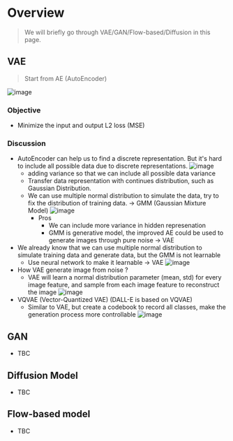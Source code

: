 # Overview
> We will briefly go through VAE/GAN/Flow-based/Diffusion in this page.

## VAE
> Start from AE (AutoEncoder)

![image](https://github.com/LenChang/Tech_Sharing/assets/9037287/452fe50c-ff58-4d62-aded-04eaefeb5aa8)

### Objective
- Minimize the input and output L2 loss (MSE)

### Discussion
- AutoEncoder can help us to find a discrete representation. But it's hard to include all possible data due to discrete representations.
![image](https://github.com/LenChang/Tech_Sharing/assets/9037287/854b6b39-a32f-4493-a474-ea84271bbd28)
  - adding variance so that we can include all possible data variance
  - Transfer data representation with continues distribution, such as Gaussian Distribution.
  - We can use multiple normal distribution to simulate the data, try to fix the distribution of training data. → GMM (Gaussian Mixture Model)
    ![image](https://github.com/LenChang/Tech_Sharing/assets/9037287/72d62d66-38a2-4eee-804a-11f6a8eef088)
    - Pros
      - We can include more variance in hidden represenation
      - GMM is generative model, the improved AE could be used to generate images through pure noise → VAE
- We already know that we can use multiple normal distribution to simulate training data and generate data, but the GMM is not learnable
  - Use neural network to make it learnable → VAE
  ![image](https://github.com/LenChang/Tech_Sharing/assets/9037287/1de991f6-ef7a-412d-b737-b9549492de03)
- How VAE generate image from noise ?
  - VAE will learn a normal distribution parameter (mean, std) for every image feature, and sample from each image feature to reconstruct the image
  ![image](https://github.com/LenChang/Tech_Sharing/assets/9037287/71897ff2-29c4-46b1-a591-f77cb56e1ff5)
- VQVAE (Vector-Quantized VAE) (DALL-E is based on VQVAE)
  - Similar to VAE, but create a codebook to record all classes, make the generation process more controllable
  ![image](https://github.com/LenChang/Tech_Sharing/assets/9037287/aa6e25d7-8d43-4b18-b091-45b24cc3d463)

## GAN
- TBC
## Diffusion Model
- TBC
## Flow-based model
- TBC

  

